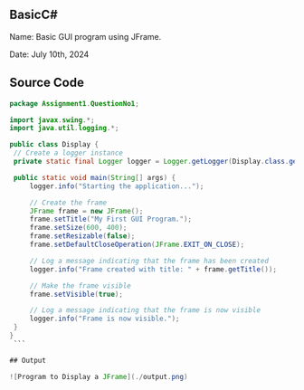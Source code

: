 ## BasicC#

Name: Basic GUI program using JFrame.

Date: July 10th, 2024

## Source Code

   ```java
  package Assignment1.QuestionNo1;

import javax.swing.*;
import java.util.logging.*;

public class Display {
    // Create a logger instance
    private static final Logger logger = Logger.getLogger(Display.class.getName());

    public static void main(String[] args) {
        logger.info("Starting the application...");

        // Create the frame
        JFrame frame = new JFrame();
        frame.setTitle("My First GUI Program.");
        frame.setSize(600, 400);
        frame.setResizable(false);
        frame.setDefaultCloseOperation(JFrame.EXIT_ON_CLOSE);

        // Log a message indicating that the frame has been created
        logger.info("Frame created with title: " + frame.getTitle());

        // Make the frame visible
        frame.setVisible(true);

        // Log a message indicating that the frame is now visible
        logger.info("Frame is now visible.");
    }
}
    ```

## Output

![Program to Display a JFrame](./output.png)